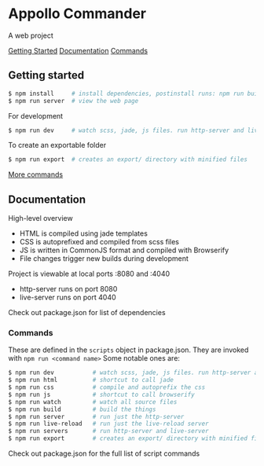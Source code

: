 # Appollo Commander

A web project

[Getting Started](#getting-started)
[Documentation](#documentation)
[Commands](#commands)



## Getting started

```bash
$ npm install     # install dependencies, postinstall runs: npm run build
$ npm run server  # view the web page
```

For development
```bash
$ npm run dev     # watch scss, jade, js files. run http-server and live-server
```

To create an exportable folder
```bash
$ npm run export  # creates an export/ directory with minified files
```
[More commands](#commands)


## Documentation

High-level overview
- HTML is compiled using jade templates
- CSS is autoprefixed and compiled from scss files
- JS is written in CommonJS format and compiled with Browserify
- File changes trigger new builds during development

Project is viewable at local ports :8080 and :4040
- http-server runs on port 8080
- live-server runs on port 4040

Check out package.json for list of dependencies


### Commands

These are defined in the `scripts` object in package.json. They are invoked with `npm run <command name>`
Some notable ones are:
```bash
$ npm run dev           # watch scss, jade, js files. run http-server and live-server
$ npm run html          # shortcut to call jade
$ npm run css           # compile and autoprefix the css
$ npm run js            # shortcut to call browserify
$ npm run watch         # watch all source files
$ npm run build         # build the things
$ npm run server        # run just the http-server
$ npm run live-reload   # run just the live-reload server
$ npm run servers       # run http-server and live-server
$ npm run export        # creates an export/ directory with minified files
```
Check out package.json for the full list of script commands
